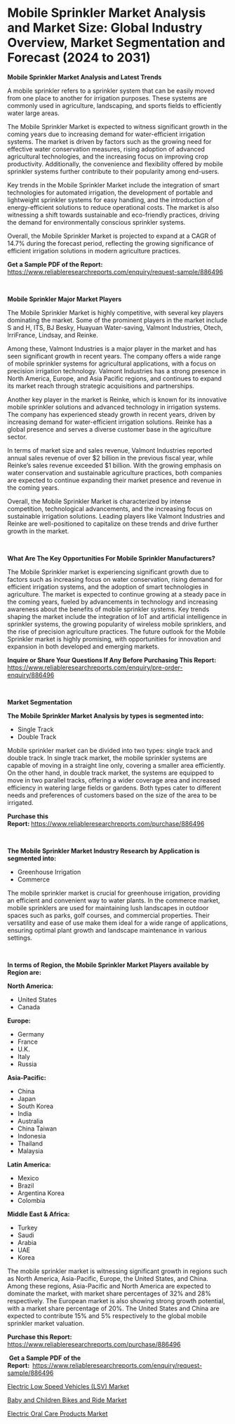 <p><h1>Mobile Sprinkler Market Analysis and Market Size: Global Industry Overview, Market Segmentation and Forecast (2024 to 2031)</h1></p><p><strong>Mobile Sprinkler Market Analysis and Latest Trends</strong></p>
<p><p>A mobile sprinkler refers to a sprinkler system that can be easily moved from one place to another for irrigation purposes. These systems are commonly used in agriculture, landscaping, and sports fields to efficiently water large areas.</p><p>The Mobile Sprinkler Market is expected to witness significant growth in the coming years due to increasing demand for water-efficient irrigation systems. The market is driven by factors such as the growing need for effective water conservation measures, rising adoption of advanced agricultural technologies, and the increasing focus on improving crop productivity. Additionally, the convenience and flexibility offered by mobile sprinkler systems further contribute to their popularity among end-users.</p><p>Key trends in the Mobile Sprinkler Market include the integration of smart technologies for automated irrigation, the development of portable and lightweight sprinkler systems for easy handling, and the introduction of energy-efficient solutions to reduce operational costs. The market is also witnessing a shift towards sustainable and eco-friendly practices, driving the demand for environmentally conscious sprinkler systems. </p><p>Overall, the Mobile Sprinkler Market is projected to expand at a CAGR of 14.7% during the forecast period, reflecting the growing significance of efficient irrigation solutions in modern agriculture practices.</p></p>
<p><strong>Get a Sample PDF of the Report:&nbsp;</strong> <a href="https://www.reliableresearchreports.com/enquiry/request-sample/886496">https://www.reliableresearchreports.com/enquiry/request-sample/886496</a></p>
<p>&nbsp;</p>
<p><strong>Mobile Sprinkler Major Market Players</strong></p>
<p><p>The Mobile Sprinkler Market is highly competitive, with several key players dominating the market. Some of the prominent players in the market include S and H, ITS, BJ Besky, Huayuan Water-saving, Valmont Industries, Otech, IrriFrance, Lindsay, and Reinke.</p><p>Among these, Valmont Industries is a major player in the market and has seen significant growth in recent years. The company offers a wide range of mobile sprinkler systems for agricultural applications, with a focus on precision irrigation technology. Valmont Industries has a strong presence in North America, Europe, and Asia Pacific regions, and continues to expand its market reach through strategic acquisitions and partnerships.</p><p>Another key player in the market is Reinke, which is known for its innovative mobile sprinkler solutions and advanced technology in irrigation systems. The company has experienced steady growth in recent years, driven by increasing demand for water-efficient irrigation solutions. Reinke has a global presence and serves a diverse customer base in the agriculture sector.</p><p>In terms of market size and sales revenue, Valmont Industries reported annual sales revenue of over $2 billion in the previous fiscal year, while Reinke’s sales revenue exceeded $1 billion. With the growing emphasis on water conservation and sustainable agriculture practices, both companies are expected to continue expanding their market presence and revenue in the coming years.</p><p>Overall, the Mobile Sprinkler Market is characterized by intense competition, technological advancements, and the increasing focus on sustainable irrigation solutions. Leading players like Valmont Industries and Reinke are well-positioned to capitalize on these trends and drive further growth in the market.</p></p>
<p>&nbsp;</p>
<p><strong>What Are The Key Opportunities For Mobile Sprinkler Manufacturers?</strong></p>
<p><p>The Mobile Sprinkler market is experiencing significant growth due to factors such as increasing focus on water conservation, rising demand for efficient irrigation systems, and the adoption of smart technologies in agriculture. The market is expected to continue growing at a steady pace in the coming years, fueled by advancements in technology and increasing awareness about the benefits of mobile sprinkler systems. Key trends shaping the market include the integration of IoT and artificial intelligence in sprinkler systems, the growing popularity of wireless mobile sprinklers, and the rise of precision agriculture practices. The future outlook for the Mobile Sprinkler market is highly promising, with opportunities for innovation and expansion in both developed and emerging markets.</p></p>
<p><strong>Inquire or Share Your Questions If Any Before Purchasing This Report:</strong> <a href="https://www.reliableresearchreports.com/enquiry/pre-order-enquiry/886496">https://www.reliableresearchreports.com/enquiry/pre-order-enquiry/886496</a></p>
<p>&nbsp;</p>
<p><strong>Market Segmentation</strong></p>
<p><strong>The Mobile Sprinkler Market Analysis by types is segmented into:</strong></p>
<p><ul><li>Single Track</li><li>Double Track</li></ul></p>
<p><p>Mobile sprinkler market can be divided into two types: single track and double track. In single track market, the mobile sprinkler systems are capable of moving in a straight line only, covering a smaller area efficiently. On the other hand, in double track market, the systems are equipped to move in two parallel tracks, offering a wider coverage area and increased efficiency in watering large fields or gardens. Both types cater to different needs and preferences of customers based on the size of the area to be irrigated.</p></p>
<p><strong>Purchase this Report:&nbsp;</strong><a href="https://www.reliableresearchreports.com/purchase/886496">https://www.reliableresearchreports.com/purchase/886496</a></p>
<p>&nbsp;</p>
<p><strong>The Mobile Sprinkler Market Industry Research by Application is segmented into:</strong></p>
<p><ul><li>Greenhouse Irrigation</li><li>Commerce</li></ul></p>
<p><p>The mobile sprinkler market is crucial for greenhouse irrigation, providing an efficient and convenient way to water plants. In the commerce market, mobile sprinklers are used for maintaining lush landscapes in outdoor spaces such as parks, golf courses, and commercial properties. Their versatility and ease of use make them ideal for a wide range of applications, ensuring optimal plant growth and landscape maintenance in various settings.</p></p>
<p>&nbsp;</p>
<p><strong>In terms of Region, the Mobile Sprinkler Market Players available by Region are:</strong></p>
<p>
    <p> <strong> North America: </strong>
        <ul>
            <li>United States</li>
            <li>Canada</li>
        </ul>
        </p> 
    <p> <strong> Europe: </strong>
        <ul>
            <li>Germany</li>
            <li>France</li>
            <li>U.K.</li>
            <li>Italy</li>
            <li>Russia</li>
        </ul>
        </p> 
    <p> <strong> Asia-Pacific: </strong>
        <ul>
            <li>China</li>
            <li>Japan</li>
            <li>South Korea</li>
            <li>India</li>
            <li>Australia</li>
            <li>China Taiwan</li>
            <li>Indonesia</li>
            <li>Thailand</li>
            <li>Malaysia</li>
        </ul>
        </p> 
    <p> <strong> Latin America: </strong>
        <ul>
            <li>Mexico</li>
            <li>Brazil</li>
            <li>Argentina Korea</li>
            <li>Colombia</li>
        </ul>
        </p> 
    <p> <strong> Middle East & Africa: </strong>
        <ul>
            <li>Turkey</li>
            <li>Saudi</li>
            <li>Arabia</li>
            <li>UAE</li>
            <li>Korea</li>
        </ul>
    </p>
    </p>
<p><p>The mobile sprinkler market is witnessing significant growth in regions such as North America, Asia-Pacific, Europe, the United States, and China. Among these regions, Asia-Pacific and North America are expected to dominate the market, with market share percentages of 32% and 28% respectively. The European market is also showing strong growth potential, with a market share percentage of 20%. The United States and China are expected to contribute 15% and 5% respectively to the global mobile sprinkler market valuation.</p></p>
<p><strong>Purchase this Report: </strong><a href="https://www.reliableresearchreports.com/purchase/886496">https://www.reliableresearchreports.com/purchase/886496</a></p>
<p>&nbsp;<strong>Get a Sample PDF of the Report:&nbsp;&nbsp;</strong><a href="https://www.reliableresearchreports.com/enquiry/request-sample/886496">https://www.reliableresearchreports.com/enquiry/request-sample/886496</a></p>
<p><strong></strong></p>
<p><p><a href="https://view.publitas.com/reportprime-1/electric-low-speed-vehicles-lsv-market-dynamics-2024-2031-also-about-its-market-trends-projections-and-opportunities/">Electric Low Speed Vehicles (LSV) Market</a></p><p><a href="https://view.publitas.com/reportprime-1/baby-and-children-bikes-and-ride-market-provides-a-comprehensive-analysis-including-a-macro-overview-of-the-market-as-well-as-micro-details-such-as-market-size-and-competitive-landscape/">Baby and Children Bikes and Ride Market</a></p><p><a href="https://view.publitas.com/reportprime-1/electric-oral-care-products-market-provides-a-comprehensive-analysis-including-a-macro-overview-of-the-market-as-well-as-micro-details-such-as-market-size-and-competitive-landscape/">Electric Oral Care Products Market</a></p></p>